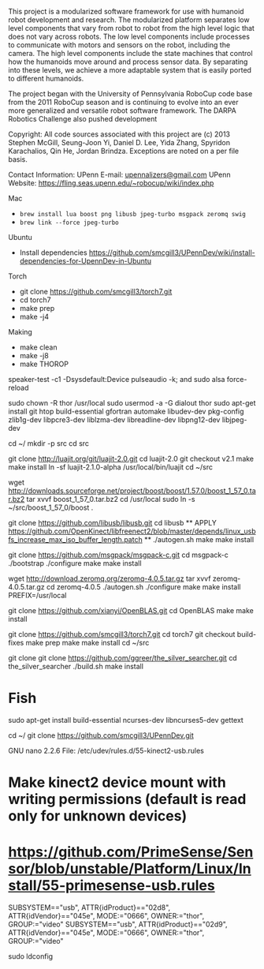 This project is a modularized software framework for use with humanoid robot
development and research. The modularized platform separates low level
components that vary from robot to robot from the high level logic that does not
vary across robots. The low level components include processes to communicate
with motors and sensors on the robot, including the camera. The high level
components include the state machines that control how the humanoids move around
and process sensor data. By separating into these levels, we achieve a more
adaptable system that is easily ported to different humanoids.

The project began with the University of Pennsylvania RoboCup code base from
the 2011 RoboCup season and is continuing to evolve into an ever more
generalized and versatile robot software framework.  The DARPA Robotics Challenge also pushed development

Copyright:
  All code sources associated with this project are (c) 2013 Stephen McGill, Seung-Joon Yi, Daniel D. Lee, Yida Zhang, Spyridon Karachalios, Qin He, Jordan Brindza.  Exceptions are noted on a per file basis.

Contact Information:
  UPenn E-mail:     upennalizers@gmail.com
  UPenn Website:    https://fling.seas.upenn.edu/~robocup/wiki/index.php
  
Mac
* `brew install lua boost png libusb jpeg-turbo msgpack zeromq swig`
* `brew link --force jpeg-turbo`

Ubuntu
* Install dependencies https://github.com/smcgill3/UPennDev/wiki/install-dependencies-for-UpennDev-in-Ubuntu

Torch
* git clone https://github.com/smcgill3/torch7.git
* cd torch7
* make prep
* make -j4

Making
* make clean
* make -j8
* make THOROP

speaker-test -c1 -Dsysdefault:Device
pulseaudio -k; and sudo alsa force-reload

sudo chown -R thor /usr/local
sudo usermod -a -G dialout thor
sudo apt-get install git htop build-essential gfortran automake libudev-dev pkg-config zlib1g-dev libpcre3-dev liblzma-dev libreadline-dev libpng12-dev libjpeg-dev

cd ~/
mkdir -p src
cd src

git clone http://luajit.org/git/luajit-2.0.git
cd luajit-2.0
git checkout v2.1
make
make install
ln -sf luajit-2.1.0-alpha /usr/local/bin/luajit
cd ~/src

wget http://downloads.sourceforge.net/project/boost/boost/1.57.0/boost_1_57_0.tar.bz2
tar xvvf boost_1_57_0.tar.bz2
cd /usr/local
sudo ln -s ~/src/boost_1_57_0/boost .

git clone https://github.com/libusb/libusb.git
cd libusb
** APPLY https://github.com/OpenKinect/libfreenect2/blob/master/depends/linux_usbfs_increase_max_iso_buffer_length.patch **
./autogen.sh
make
make install

git clone https://github.com/msgpack/msgpack-c.git
cd msgpack-c
./bootstrap
./configure
make
make install

wget http://download.zeromq.org/zeromq-4.0.5.tar.gz
tar xvvf zeromq-4.0.5.tar.gz
cd zeromq-4.0.5
./autogen.sh
./configure
make
make install PREFIX=/usr/local

git clone https://github.com/xianyi/OpenBLAS.git
cd OpenBLAS
make
make install

git clone https://github.com/smcgill3/torch7.git
cd torch7
git checkout build-fixes
make prep
make
make install
cd ~/src

git clone git clone https://github.com/ggreer/the_silver_searcher.git
cd the_silver_searcher
./build.sh
make install

# Fish
sudo apt-get install build-essential ncurses-dev libncurses5-dev gettext

cd ~/
git clone https://github.com/smcgill3/UPennDev.git

  GNU nano 2.2.6                       File: /etc/udev/rules.d/55-kinect2-usb.rules

# Make kinect2 device mount with writing permissions (default is read only for unknown devices)
# https://github.com/PrimeSense/Sensor/blob/unstable/Platform/Linux/Install/55-primesense-usb.rules
SUBSYSTEM=="usb", ATTR{idProduct}=="02d8", ATTR{idVendor}=="045e", MODE:="0666", OWNER:="thor", GROUP:="video"
SUBSYSTEM=="usb", ATTR{idProduct}=="02d9", ATTR{idVendor}=="045e", MODE:="0666", OWNER:="thor", GROUP:="video"

sudo ldconfig
